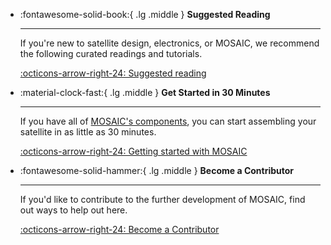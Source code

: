 

<div class="grid cards" markdown>

-   :fontawesome-solid-book:{ .lg .middle } __Suggested Reading__

    ---

    If you're new to satellite design, electronics, or MOSAIC, we recommend the following curated readings and tutorials. 

    [:octicons-arrow-right-24: Suggested reading](https://www.mosaicsat.org/quick_start/suggested_reading/)

-   :material-clock-fast:{ .lg .middle } __Get Started in 30 Minutes__

    ---

    If you have all of [MOSAIC's components](https://www.mosaicsat.org/getting_mosaic/), you can start assembling your satellite in as little as 30 minutes.

    [:octicons-arrow-right-24: Getting started with MOSAIC](https://www.mosaicsat.org/quick_start/mosaic_quick_start/)

-   :fontawesome-solid-hammer:{ .lg .middle } __Become a Contributor__

    ---

    If you'd like to contribute to the further development of MOSAIC, find out ways to help out here. 

    [:octicons-arrow-right-24: Become a Contributor](https://www.mosaicsat.org/quick_start/become_contributor/)

</div>